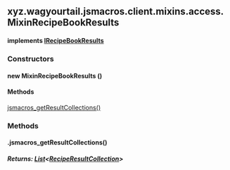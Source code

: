 

xyz.wagyourtail.jsmacros.client.mixins.access.MixinRecipeBookResults
--------------------------------------------------------------------

#### implements [IRecipeBookResults](1.9.2/xyz/wagyourtail/jsmacros/client/access/IRecipeBookResults.html)

### Constructors

#### new MixinRecipeBookResults ()




#### Methods

[jsmacros\_getResultCollections()](#jsmacros_getResultCollections-)



### Methods

#### .jsmacros\_getResultCollections()


##### Returns: [List](https://docs.oracle.com/javase/8/docs/api/index.html?java/util/List.html)<[RecipeResultCollection](https://wagyourtail.xyz/Projects/MinecraftMappingViewer/App?mapping=INTERMEDIARY,YARN&version=1.20.5&search=net/minecraft/client/gui/screen/recipebook/RecipeResultCollection)>





